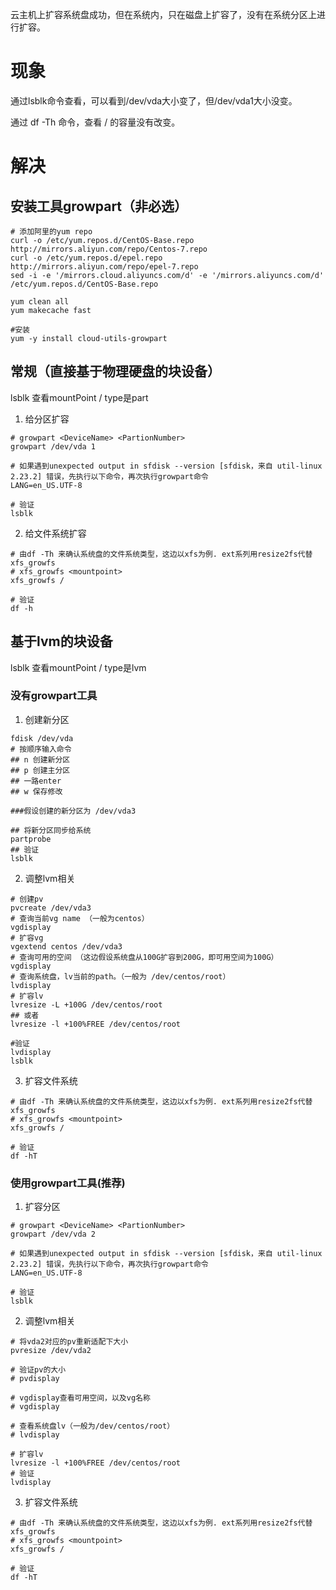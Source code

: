云主机上扩容系统盘成功，但在系统内，只在磁盘上扩容了，没有在系统分区上进行扩容。

# 现象

通过lsblk命令查看，可以看到/dev/vda大小变了，但/dev/vda1大小没变。

通过 df -Th 命令，查看 / 的容量没有改变。

# 解决

## 安装工具growpart（非必选）
```
# 添加阿里的yum repo
curl -o /etc/yum.repos.d/CentOS-Base.repo http://mirrors.aliyun.com/repo/Centos-7.repo
curl -o /etc/yum.repos.d/epel.repo http://mirrors.aliyun.com/repo/epel-7.repo
sed -i -e '/mirrors.cloud.aliyuncs.com/d' -e '/mirrors.aliyuncs.com/d' /etc/yum.repos.d/CentOS-Base.repo

yum clean all
yum makecache fast

#安装
yum -y install cloud-utils-growpart
```

## 常规（直接基于物理硬盘的块设备）

lsblk 查看mountPoint / type是part

1. 给分区扩容
```
# growpart <DeviceName> <PartionNumber>
growpart /dev/vda 1

# 如果遇到unexpected output in sfdisk --version [sfdisk，来自 util-linux 2.23.2] 错误，先执行以下命令，再次执行growpart命令
LANG=en_US.UTF-8

# 验证
lsblk
```
2. 给文件系统扩容
```
# 由df -Th 来确认系统盘的文件系统类型，这边以xfs为例. ext系列用resize2fs代替xfs_growfs
# xfs_growfs <mountpoint>
xfs_growfs /

# 验证
df -h
```

## 基于lvm的块设备

lsblk 查看mountPoint / type是lvm

### 没有growpart工具

1. 创建新分区
```
fdisk /dev/vda
# 按顺序输入命令
## n 创建新分区
## p 创建主分区
## 一路enter
## w 保存修改

###假设创建的新分区为 /dev/vda3

## 将新分区同步给系统
partprobe
## 验证
lsblk
```
2. 调整lvm相关
```
# 创建pv
pvcreate /dev/vda3
# 查询当前vg name （一般为centos）
vgdisplay
# 扩容vg
vgextend centos /dev/vda3
# 查询可用的空间 （这边假设系统盘从100G扩容到200G，即可用空间为100G）
vgdisplay
# 查询系统盘，lv当前的path。（一般为 /dev/centos/root）
lvdisplay
# 扩容lv
lvresize -L +100G /dev/centos/root
## 或者
lvresize -l +100%FREE /dev/centos/root

#验证
lvdisplay
lsblk
```
3. 扩容文件系统
```
# 由df -Th 来确认系统盘的文件系统类型，这边以xfs为例. ext系列用resize2fs代替xfs_growfs
# xfs_growfs <mountpoint>
xfs_growfs /

# 验证
df -hT
```

### 使用growpart工具(推荐)

1. 扩容分区
```
# growpart <DeviceName> <PartionNumber>
growpart /dev/vda 2

# 如果遇到unexpected output in sfdisk --version [sfdisk，来自 util-linux 2.23.2] 错误，先执行以下命令，再次执行growpart命令
LANG=en_US.UTF-8

# 验证
lsblk
```
2. 调整lvm相关
```
# 将vda2对应的pv重新适配下大小
pvresize /dev/vda2

# 验证pv的大小
# pvdisplay

# vgdisplay查看可用空间，以及vg名称
# vgdisplay

# 查看系统盘lv（一般为/dev/centos/root）
# lvdisplay

# 扩容lv
lvresize -l +100%FREE /dev/centos/root
# 验证
lvdisplay
```
3. 扩容文件系统
```
# 由df -Th 来确认系统盘的文件系统类型，这边以xfs为例. ext系列用resize2fs代替xfs_growfs
# xfs_growfs <mountpoint>
xfs_growfs /

# 验证
df -hT
```
